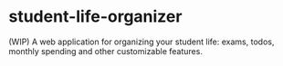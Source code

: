 # student-life-organizer
(WIP) A web application for organizing your student life: exams, todos, monthly spending and other customizable features.
